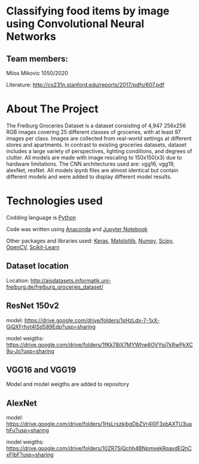 # Classifying food items by image using Convolutional Neural Networks

## Team members:

Milos Mikovic 1050/2020


Literature: http://cs231n.stanford.edu/reports/2017/pdfs/607.pdf


# About The Project
The Freiburg Groceries
Dataset is a dataset consisting of 4,947 256x256 RGB
images covering 25 different classes of groceries, with at
least 97 images per class. Images are collected from real-world settings at different stores and apartments. In contrast to existing groceries datasets,
dataset includes a large variety of perspectives, lighting conditions, and degrees of clutter. 
All models are made with image rescaling to 150x150(x3) due to hardware limitations. The CNN architectures used are: vgg16, vgg19, alexNet, resNet. 
All models ipynb files are almost identical but contain different models and were added to display different model results.

# Technologies used
Codding language is [Python](https://www.python.org/)

Code was written using [Anaconda](https://www.anaconda.com/) and [Jupyter Notebook](https://jupyter.org/)

Other packages and libraries used: [Keras](https://keras.io/), [Matplotlib](https://matplotlib.org/), [Numpy](https://numpy.org/), [Scipy](https://www.scipy.org/), 
[OpenCV](https://opencv.org/), [Scikit-Learn](https://scikit-learn.org/stable/)

## Dataset location
Location: http://aisdatasets.informatik.uni-freiburg.de/freiburg_groceries_dataset/

## ResNet 150v2

model: https://drive.google.com/drive/folders/1sHzLdx-7-1xX-GiQXFrhyt4ISd589Edp?usp=sharing

model weigths: https://drive.google.com/drive/folders/1fKk78iX7MYWhw6OVYpj7kRwPkXC9u-Jo?usp=sharing

## VGG16 and VGG19
Model and model weigths are added to repository

## AlexNet

model: https://drive.google.com/drive/folders/1HsLrszkibgDbZVr4I0F3xbAXTU3uahFu?usp=sharing

model weigths: https://drive.google.com/drive/folders/10ZR7SjQchh4BNpmxekRqavdEQhCxFIbF?usp=sharing
